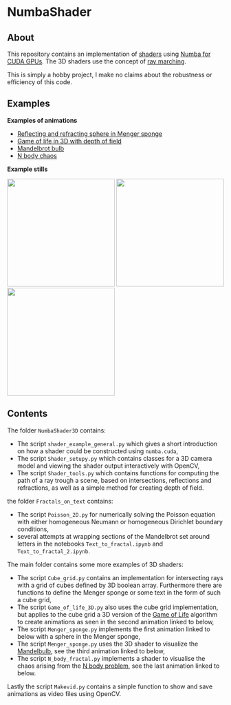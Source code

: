 # NumbaShader

## About

This repository contains an implementation of [shaders](https://en.wikipedia.org/wiki/Shader) using [Numba for CUDA GPUs](https://numba.pydata.org/numba-doc/latest/cuda/index.html). The 3D shaders use the concept of [ray marching](https://en.wikipedia.org/wiki/Ray_marching).

This is simply a hobby project, I make no claims about the robustness or efficiency of this code.


## Examples

__Examples of animations__
- [Reflecting and refracting sphere in Menger sponge](https://www.instagram.com/p/Cjvhu3dAv3z/)
- [Game of life in 3D with depth of field](https://www.instagram.com/p/CkBEltjgbAo/)
- [Mandelbrot bulb](https://www.instagram.com/p/CjcqTozMmcz/)
- [N body chaos](https://www.instagram.com/p/CknVHILAUXi/)

__Example stills__

<img src="https://user-images.githubusercontent.com/74617371/210435306-26c36c2c-5fda-46df-89d1-1922246bc1ac.png" width=250 height=250> <img src="https://user-images.githubusercontent.com/74617371/210582221-d73e9965-9d0b-4ab6-8126-d92937bf4100.png" width=250 height=250> <img src="https://user-images.githubusercontent.com/74617371/210626449-43c7d56f-5477-4b9a-91b5-0b5a72ce8435.png" width=250 height=250>


## Contents

The folder `NumbaShader3D` contains:
- The script `shader_example_general.py` which gives a short introduction on how a shader could be constructed using `numba.cuda`,
- The script `Shader_setupy.py` which contains classes for a 3D camera model and viewing the shader output interactively with OpenCV,
- The script `Shader_tools.py` which contains functions for computing the path of a ray trough a scene, based on intersections, reflections and refractions, as well as a simple method for creating depth of field.

the folder `Fractals_on_text` contains:
- The script `Poisson_2D.py` for numerically solving the Poisson equation with either homogeneous Neumann or homogeneous Dirichlet boundary conditions,
- several attempts at wrapping sections of the Mandelbrot set around letters in the notebooks `Text_to_fractal.ipynb` and `Text_to_fractal_2.ipynb`.

The main folder contains some more examples of 3D shaders:
- The script `Cube_grid.py` contains an implementation for intersecting rays with a grid of cubes defined by 3D boolean array. Furthermore there are functions to define the Menger sponge or some text in the form of such a cube grid,
- The script `Game_of_life_3D.py` also uses the cube grid implementation, but applies to the cube grid a 3D version of the [Game of Life](https://en.wikipedia.org/wiki/Conway%27s_Game_of_Life) algorithm to create animations as seen in the second animation linked to below,
- The script `Menger_sponge.py` implements the first animation linked to below with a sphere in the Menger sponge,
- The script `Menger_sponge.py` uses the 3D shader to visualize the [Mandelbulb](https://en.wikipedia.org/wiki/Mandelbulb), see the third animation linked to below,
- The script `N_body_fractal.py` implements a shader to visualise the chaos arising from the [N body problem](https://en.wikipedia.org/wiki/N-body_problem), see the last animation linked to below.


Lastly the script `Makevid.py` contains a simple function to show and save animations as video files using OpenCV.





